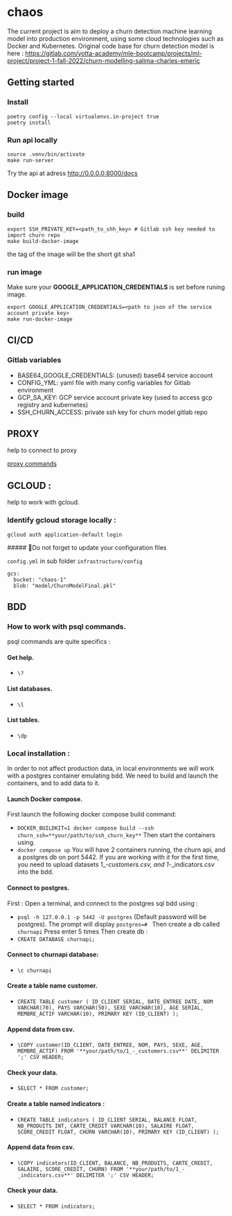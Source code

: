 # chaos

The current project is aim to deploy a churn detection machine learning model into production environment, using some cloud technologies such as Docker and Kubernetes.
Original code base for churn detection model is here : https://gitlab.com/yotta-academy/mle-bootcamp/projects/ml-project/project-1-fall-2022/churn-modelling-salima-charles-emeric


## Getting started

### Install

```
poetry config --local virtualenvs.in-project true
poetry install
```

### Run api locally

```
source .venv/bin/activate
make run-server
```
Try the api at adress http://0.0.0.0:8000/docs


## Docker image

### build
```
export SSH_PRIVATE_KEY=<path_to_shh_key> # Gitlab ssh key needed to import churn repo
make build-docker-image
```
the tag of the image will be the short git sha1

### run image

Make sure your **GOOGLE_APPLICATION_CREDENTIALS** is set before runing image.
```
export GOOGLE_APPLICATION_CREDENTIALS=<path to json of the service account private key>
make run-docker-image
```

## CI/CD

### Gitlab variables
	
- BASE64_GOOGLE_CREDENTIALS: (unused) base64 service account
- CONFIG_YML: yaml file with many config variables for Gitlab environment 
- GCP_SA_KEY: GCP service account private key (used to access gcp registry 
	and kubernetes)
- SSH_CHURN_ACCESS: private ssh key for churn model gitlab repo

## PROXY

help to connect to proxy

[proxy commands](proxy/proxy_SQL_connexion.md)


## GCLOUD :
help to work with gcloud.
### Identify gcloud  storage locally :
```
gcloud auth application-default login
```

##### 🚩Do not forget to update your configuration files

`config.yml` in sub folder `infrastructure/config`

```
gcs:
  bucket: "chaos-1"
  blob: "model/ChurnModelFinal.pkl"
```

## BDD
### How to work with psql commands. 
psql commands are quite specifics : 
#### Get help.
- `\?`
#### List databases.
- `\l`
#### List tables.
- `\dp`

### Local installation :
In order to not affect production data, in local environments we will work with a postgres container emulating bdd. 
We need to build and launch the containers, and to add data to it.
#### Launch Docker compose.
First launch the following  docker compose build command:
- `DOCKER_BUILDKIT=1 docker compose build --ssh churn_ssh=**your/path/to/ssh_churn_key**`
Then start the containers using. 
- `docker compose up` 
You will have 2 containers running, the churn api, and a postgres db on port 5442. 
If you are working with it for the first time, you need to upload datasets 1_-_customers.csv, and  1_-_indicators.csv into the bdd.
#### Connect to postgres.
First : Open a terminal, and connect to the postgres sql bdd using :
- `psql -h 127.0.0.1 -p 5442 -U postgres`
(Default password will be postgres). The prompt will display `postgres=# `
Then create a db called `churnapi`
Press enter 5 times
Then create db :
- `CREATE DATABASE churnapi;`

#### Connect to churnapi database:

- `\c churnapi`

#### Create a table name customer.

- `CREATE TABLE customer (
  ID_CLIENT SERIAL,
  DATE_ENTREE DATE,
  NOM VARCHAR(70),
  PAYS VARCHAR(50),
  SEXE VARCHAR(10),
  AGE SERIAL,
  MEMBRE_ACTIF VARCHAR(10),
  PRIMARY KEY (ID_CLIENT)
);`

#### Append data from csv.

- `\COPY customer(ID_CLIENT, DATE_ENTREE, NOM, PAYS, SEXE, AGE, MEMBRE_ACTIF) FROM '**your/path/to/1_-_customers.csv**' DELIMITER ';' CSV HEADER;`

#### Check your data.

- `SELECT * FROM customer;`

#### Create a table named indicators :

- `CREATE TABLE indicators (
  ID_CLIENT SERIAL,
  BALANCE FLOAT,
  NB_PRODUITS INT,
  CARTE_CREDIT VARCHAR(10),
  SALAIRE FLOAT,
  SCORE_CREDIT FLOAT,
  CHURN VARCHAR(10),
  PRIMARY KEY (ID_CLIENT)
);`

#### Append data from csv.

- `\COPY indicators(ID_CLIENT, BALANCE, NB_PRODUITS, CARTE_CREDIT, SALAIRE, SCORE_CREDIT, CHURN) FROM '**your/path/to/1_-_indicators.csv**' DELIMITER ';' CSV HEADER;`

#### Check your data.

- `SELECT * FROM indicators;`
